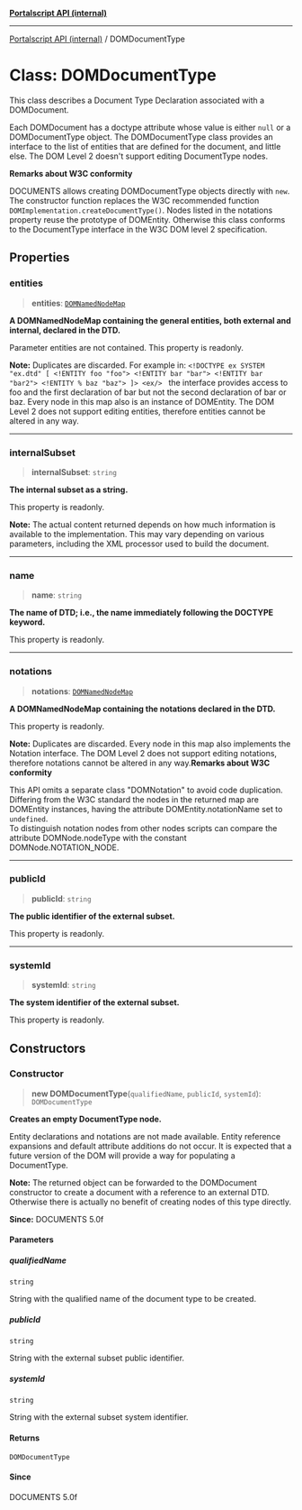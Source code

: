 [**Portalscript API (internal)**](../README.md)

***

[Portalscript API (internal)](../globals.md) / DOMDocumentType

# Class: DOMDocumentType

This class describes a Document Type Declaration associated with a DOMDocument.  

Each DOMDocument has a doctype attribute whose value is either `null` or a DOMDocumentType object. The DOMDocumentType class provides 
an interface to the list of entities that are defined for the document, and little else. The DOM Level 2 doesn't support editing DocumentType nodes.

**Remarks about W3C conformity**  

DOCUMENTS allows creating DOMDocumentType objects directly with `new`. The constructor function replaces the W3C recommended function 
`DOMImplementation.createDocumentType()`. Nodes listed in the notations property reuse the prototype of DOMEntity. Otherwise this class 
conforms to the DocumentType interface in the W3C DOM level 2 specification.

## Properties

### entities

> **entities**: [`DOMNamedNodeMap`](../interfaces/DOMNamedNodeMap.md)

**A DOMNamedNodeMap containing the general entities, both external and internal, declared in the DTD.**  

Parameter entities are not contained. This property is readonly.  

**Note:** Duplicates are discarded. For example in: 
` <!DOCTYPE ex SYSTEM "ex.dtd" [ <!ENTITY foo "foo"> <!ENTITY bar "bar"> <!ENTITY bar "bar2"> <!ENTITY % baz "baz"> ]> <ex/> 
` the interface provides access to foo and the first declaration of bar but not the second declaration of bar or baz. Every 
node in this map also is an instance of DOMEntity. The DOM Level 2 does not support editing entities, therefore entities cannot be altered in any way.

***

### internalSubset

> **internalSubset**: `string`

**The internal subset as a string.**  

This property is readonly.  

**Note:** The actual content returned depends on how much information is available to the implementation. 
This may vary depending on various parameters, including the XML processor used to build the document.

***

### name

> **name**: `string`

**The name of DTD; i.e., the name immediately following the DOCTYPE keyword.**  

This property is readonly.

***

### notations

> **notations**: [`DOMNamedNodeMap`](../interfaces/DOMNamedNodeMap.md)

**A DOMNamedNodeMap containing the notations declared in the DTD.**  

This property is readonly.  

**Note:** Duplicates are discarded. Every node in this map also implements the Notation interface. 
The DOM Level 2 does not support editing notations, therefore notations cannot be altered in any way.**Remarks about W3C conformity**  

This API omits a separate class "DOMNotation" to avoid code duplication. Differing from the W3C standard the nodes in the returned map 
are DOMEntity instances, having the attribute DOMEntity.notationName set to `undefined`.   
To distinguish notation nodes from other nodes scripts can compare the attribute DOMNode.nodeType with the constant DOMNode.NOTATION_NODE.

***

### publicId

> **publicId**: `string`

**The public identifier of the external subset.**  

This property is readonly.

***

### systemId

> **systemId**: `string`

**The system identifier of the external subset.**  

This property is readonly.

## Constructors

### Constructor

> **new DOMDocumentType**(`qualifiedName`, `publicId`, `systemId`): `DOMDocumentType`

**Creates an empty DocumentType node.**  

Entity declarations and notations are not made available. Entity reference expansions and default attribute additions do not occur. 
It is expected that a future version of the DOM will provide a way for populating a DocumentType.  

**Note:** The returned object can be forwarded to the DOMDocument constructor to create a document with a reference to an external DTD. 
Otherwise there is actually no benefit of creating nodes of this type directly.  
  
**Since:** DOCUMENTS 5.0f

#### Parameters

##### qualifiedName

`string`

String with the qualified name of the document type to be created.

##### publicId

`string`

String with the external subset public identifier.

##### systemId

`string`

String with the external subset system identifier.

#### Returns

`DOMDocumentType`

#### Since

DOCUMENTS 5.0f
